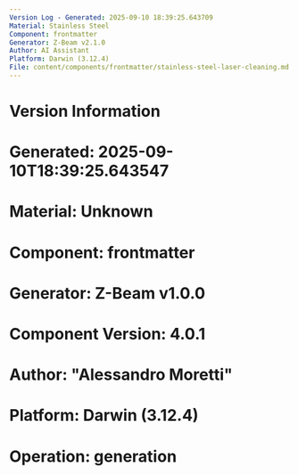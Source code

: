 ```yaml
---
Version Log - Generated: 2025-09-10 18:39:25.643709
Material: Stainless Steel
Component: frontmatter
Generator: Z-Beam v2.1.0
Author: AI Assistant
Platform: Darwin (3.12.4)
File: content/components/frontmatter/stainless-steel-laser-cleaning.md
---
```


# Version Information
# Generated: 2025-09-10T18:39:25.643547
# Material: Unknown
# Component: frontmatter
# Generator: Z-Beam v1.0.0
# Component Version: 4.0.1
# Author: "Alessandro Moretti"
# Platform: Darwin (3.12.4)
# Operation: generation
